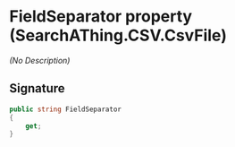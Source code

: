 # FieldSeparator property (SearchAThing.CSV.CsvFile<T>)
_(No Description)_

## Signature
```csharp
public string FieldSeparator
{
    get;
}
```

